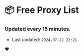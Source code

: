 # :package: Free Proxy List
### Updated every 15 minutes.

- Last updated: `2024-07-22 22:21`

:heart:
